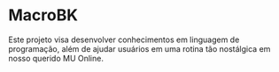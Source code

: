 # MacroBK
Este projeto visa desenvolver conhecimentos em linguagem de programação, além de ajudar usuários em uma rotina tão nostálgica em nosso querido MU Online.
